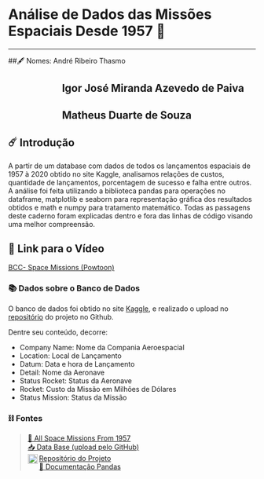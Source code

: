 # Análise de Dados das Missões Espaciais Desde 1957 🚀


---
   

##🖋️ Nomes: André Ribeiro Thasmo
## &nbsp;&nbsp;&nbsp;&nbsp;&nbsp;&nbsp;&nbsp;&nbsp;&nbsp;&nbsp;&nbsp;&nbsp;&nbsp;&nbsp;&nbsp;&nbsp;&nbsp;&nbsp;&nbsp;&nbsp;&nbsp; Igor José Miranda Azevedo de Paiva
## &nbsp;&nbsp;&nbsp;&nbsp;&nbsp;&nbsp;&nbsp;&nbsp;&nbsp;&nbsp;&nbsp;&nbsp;&nbsp;&nbsp;&nbsp;&nbsp;&nbsp;&nbsp;&nbsp;&nbsp;&nbsp; Matheus Duarte de Souza

## ☄️ Introdução

A partir de um database com dados de todos os lançamentos  espaciais de 1957 à 2020 obtido no site Kaggle, analisamos relações de custos, quantidade de lançamentos, porcentagem de sucesso e falha entre outros. A análise foi feita utilizando a biblioteca pandas para operações no dataframe, matplotlib e seaborn para representação gráfica dos resultados obtidos e math e numpy para tratamento matemático. Todas as passagens deste caderno foram explicadas dentro e fora das linhas de código visando uma melhor compreensão.

## 🎥 Link para o Vídeo

[BCC- Space Missions (Powtoon)][link_video]
### 📚 Dados sobre o Banco de Dados

O banco de dados foi obtido no site [Kaggle][linkkaggle], e realizado o upload no [repositório][linkProjetoGithub] do projeto no Github.

Dentre seu conteúdo, decorre:                  


*   Company Name: Nome da Compania Aeroespacial
*   Location: Local de Lançamento
*   Datum: Data e hora de Lançamento
*   Detail: Nome da Aeronave
*   Status Rocket: Status da Aeronave
*   Rocket: Custo da Missão em Milhões de Dólares
*   Status Mission: Status da Missão


### ⛓ Fontes

> [🚀 All Space Missions From 1957][linkkaggle]  
> [📥 Data Base (upload pelo GitHub)][linkDataBase]  
> [<img align="left" alt=" Link Repositório Projeto" width="20px" src="https://cdn.jsdelivr.net/npm/simple-icons@v3/icons/github.svg"/> Repositório do Projeto][linkProjetoGitHub]  
> [🐼 Documentação Pandas][linkPandas]


[linkkaggle]: https://www.kaggle.com/agirlcoding/all-space-missions-from-1957
[linkDataBase]: https://raw.githubusercontent.com/AndreThasmo/Data-Analysis-on-Space-Missions/main/Space_Corrected.csv?token=AL7MMZULGDZCUMDLMDY3WZTBRFRB2
[linkProjetoGitHub]: https://github.com/AndreThasmo/Data-Analysis-on-Space-Missions
[linkPandas]: https://pandas.pydata.org/docs/reference/api/pandas.DataFrame.loc.html
[link_video]: https://www.powtoon.com/s/b5qMgQ7mMTg/1/m/s
